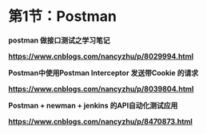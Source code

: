 # 第1节：Postman

**postman 做接口测试之学习笔记**

**https://www.cnblogs.com/nancyzhu/p/8029994.html**

**Postman中使用Postman Interceptor 发送带Cookie 的请求**

**https://www.cnblogs.com/nancyzhu/p/8039804.html**

**Postman + newman + jenkins 的API自动化测试应用**

**https://www.cnblogs.com/nancyzhu/p/8470873.html**


